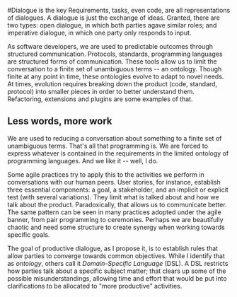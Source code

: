 #Dialogue is the key
Requirements, tasks, even code, are all representations of dialogues. A dialogue is just the exchange of ideas. Granted, there are two types: open dialogue, in which both parties agave similar roles; and imperative dialogue, in which one party only responds to input.

As software developers, we are used to predictable outcomes through structured communication. Protocols, standards, programming languages are structured forms of communication. These tools allow us to limit the conversation to a finite set of unambiguous terms -- an ontology. Though finite at any point in time, these ontologies evolve to adapt to novel needs. At times, evolution requires breaking down the product (code, standard, protocol) into smaller pieces in order to better understand them. Refactoring, extensions and plugins are some examples of that.

## Less words, more work
We are used to reducing a conversation about something to a finite set of unambiguous terms. That's all that programming is. We are forced to express whatever is contained in the requirements in the limited ontology of programming languages. And we like it -- well, I do.

Some agile practices try to apply this to the activities we perform in conversations with our human peers. User stories, for instance, establish three essential components: a goal, a stakeholder, and an implicit or explicit test (with several variations). They limit what is talked about and how we talk about the product. Paradoxically, that allows us to communicate better. The same pattern can be seen in many practices adopted under the agile banner, from pair programming to ceremonies. Perhaps we are beautifully chaotic and need some structure to create synergy when working towards specific goals.

The goal of productive dialogue, as I propose it, is to establish rules that allow parties to converge towards common objectives. While I identify that as _ontology_, others call it _Domain-Specific Language_ (DSL). A DSL restricts how parties talk about a specific subject matter; that clears up some of the possible misunderstandings, allowing time and effort that would be put into clarifications to be allocated to "more productive" activities.
